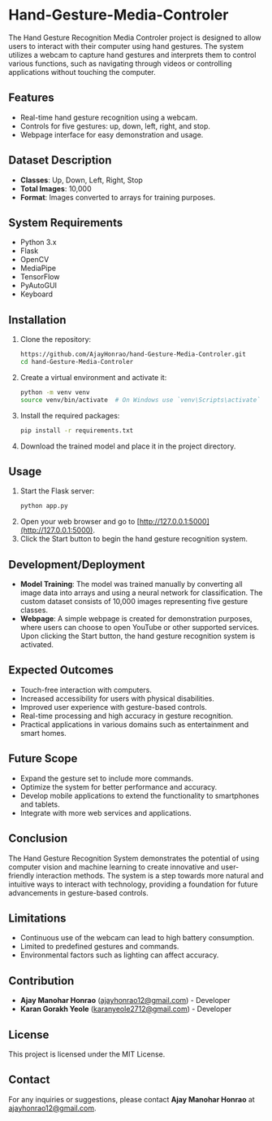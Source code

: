 # Hand-Gesture-Media-Controler

The Hand Gesture Recognition Media Controler project is designed to allow users to interact with their computer using hand gestures. The system utilizes a webcam to capture hand gestures and interprets them to control various functions, such as navigating through videos or controlling applications without touching the computer.

## Features
- Real-time hand gesture recognition using a webcam.
- Controls for five gestures: up, down, left, right, and stop.
- Webpage interface for easy demonstration and usage.

## Dataset Description
- **Classes**: Up, Down, Left, Right, Stop
- **Total Images**: 10,000
- **Format**: Images converted to arrays for training purposes.

## System Requirements
- Python 3.x
- Flask
- OpenCV
- MediaPipe
- TensorFlow
- PyAutoGUI
- Keyboard

## Installation
1. Clone the repository:
    ```bash
    https://github.com/AjayHonrao/hand-Gesture-Media-Controler.git
    cd hand-Gesture-Media-Controler
2. Create a virtual environment and activate it:
    ```bash
    python -m venv venv
    source venv/bin/activate  # On Windows use `venv\Scripts\activate`
    ```
3. Install the required packages:
    ```bash
    pip install -r requirements.txt
    ```
4. Download the trained model and place it in the project directory.

## Usage
1. Start the Flask server:
    ```bash
    python app.py
    ```
2. Open your web browser and go to [http://127.0.0.1:5000](http://127.0.0.1:5000).
3. Click the Start button to begin the hand gesture recognition system.

## Development/Deployment
- **Model Training**: The model was trained manually by converting all image data into arrays and using a neural network for classification. The custom dataset consists of 10,000 images representing five gesture classes.
- **Webpage**: A simple webpage is created for demonstration purposes, where users can choose to open YouTube or other supported services. Upon clicking the Start button, the hand gesture recognition system is activated.

## Expected Outcomes
- Touch-free interaction with computers.
- Increased accessibility for users with physical disabilities.
- Improved user experience with gesture-based controls.
- Real-time processing and high accuracy in gesture recognition.
- Practical applications in various domains such as entertainment and smart homes.

## Future Scope
- Expand the gesture set to include more commands.
- Optimize the system for better performance and accuracy.
- Develop mobile applications to extend the functionality to smartphones and tablets.
- Integrate with more web services and applications.

## Conclusion
The Hand Gesture Recognition System demonstrates the potential of using computer vision and machine learning to create innovative and user-friendly interaction methods. The system is a step towards more natural and intuitive ways to interact with technology, providing a foundation for future advancements in gesture-based controls.

## Limitations
- Continuous use of the webcam can lead to high battery consumption.
- Limited to predefined gestures and commands.
- Environmental factors such as lighting can affect accuracy.

## Contribution
- **Ajay Manohar Honrao** (ajayhonrao12@gmail.com) - Developer
- **Karan Gorakh Yeole** (karanyeole2712@gmail.com) - Developer

## License
This project is licensed under the MIT License.

## Contact
For any inquiries or suggestions, please contact **Ajay Manohar Honrao** at [ajayhonrao12@gmail.com](mailto:ajayhonrao12@gmail.com).
